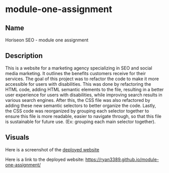 # module-one-assignment


## Name
Horiseon SEO - module one assignment 


## Description
This is a website for a marketing agency specializing in SEO and social media marketing. It outlines the benefits customers receive for their services. The goal of this project was to refactor the code to make it more accessible for users with disabilities. This was done by refactoring the HTML code, adding HTML semantic elements to the file, resulting in a better user experience for users with disabilities, while improving search results in various search engines. After this, the CSS file was also refactored by adding these new semantic selectors to better organize the code. Lastly, the CSS code was reorganized by grouping each selector together to ensure this file is more readable, easier to navigate through, so that this file is sustainable for future use. (Ex: grouping each main selector together). 

## Visuals 
Here is a screenshot of the [deployed website](/images/deployed-full.png)

Here is a link to the deployed website: https://ryan3389.github.io/module-one-assignment/
